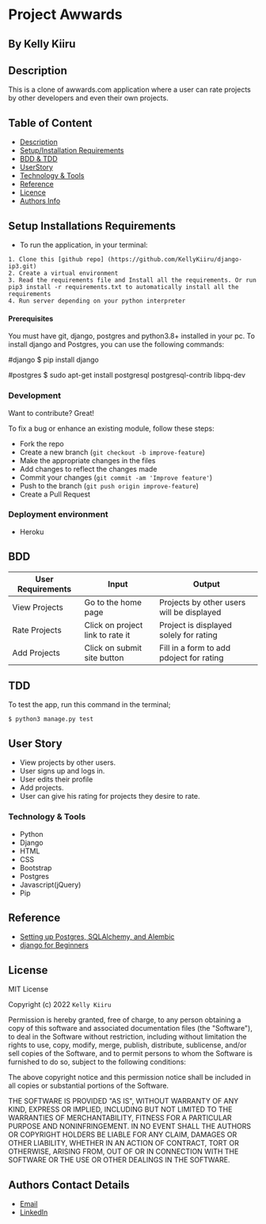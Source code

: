 # Project Awwards

## By Kelly Kiiru

## Description

This is a clone of awwards.com application where a user can rate projects by other developers and even their own projects.

## Table of Content

+ [Description](#description)
+ [Setup/Installation Requirements](setup&installationrequirements)
+ [BDD & TDD](#bdd&tdd)
+ [UserStory](#userstory)
+ [Technology & Tools](#technology&tools)
+ [Reference](#reference)
+ [Licence](#licence)
+ [Authors Info](#authors-info)




## Setup Installations Requirements
   * To run the application, in your terminal:

    1. Clone this [github repo] (https://github.com/KellyKiiru/django-ip3.git)
    2. Create a virtual environment
    3. Read the requirements file and Install all the requirements. Or run pip3 install -r requirements.txt to automatically install all the requirements
    4. Run server depending on your python interpreter
  
#### Prerequisites

You must have git, django, postgres and python3.8+ installed in your pc.
To install django and Postgres, you can use the following commands:

#django
$ pip install django

#postgres
$ sudo apt-get install postgresql postgresql-contrib libpq-dev

### Development

Want to contribute? Great!

To fix a bug or enhance an existing module, follow these steps:

- Fork the repo
- Create a new branch (`git checkout -b improve-feature`)
- Make the appropriate changes in the files
- Add changes to reflect the changes made
- Commit your changes (`git commit -am 'Improve feature'`)
- Push to the branch (`git push origin improve-feature`)
- Create a Pull Request 


### Deployment environment
* Heroku

## BDD

|        User Requirements                 |           Input                           |           Output                         |
|------------------------------------------|-------------------------------------------|------------------------------------------|
| View Projects                            | Go to the home page                       | Projects by other users will be displayed|
| Rate Projects                            | Click on project link to rate it          | Project is displayed solely for rating   |
| Add Projects                             | Click on submit site button               | Fill in a form to add pdoject for rating |




## TDD

To test the app, run this command in the terminal;

`$ python3 manage.py test`


## User Story
* View projects by other users. 
* User signs up and logs in.
* User edits their profile
* Add projects.
* User can give his rating for projects they desire to rate.

### Technology & Tools
* Python
* Django
* HTML
* CSS
* Bootstrap
* Postgres
* Javascript(jQuery)
* Pip

## Reference

* [Setting up Postgres, SQLAlchemy, and Alembic](https://realpython.com/django-by-example-part-2-postgres-sqlalchemy-and-alembic/)
* [django for Beginners](https://djangoforbeginners.com/introduction/)


## License

MIT License

Copyright (c) 2022 `Kelly Kiiru` 

Permission is hereby granted, free of charge, to any person obtaining a copy
of this software and associated documentation files (the "Software"), to deal
in the Software without restriction, including without limitation the rights
to use, copy, modify, merge, publish, distribute, sublicense, and/or sell
copies of the Software, and to permit persons to whom the Software is
furnished to do so, subject to the following conditions:

The above copyright notice and this permission notice shall be included in all
copies or substantial portions of the Software.

THE SOFTWARE IS PROVIDED "AS IS", WITHOUT WARRANTY OF ANY KIND, EXPRESS OR
IMPLIED, INCLUDING BUT NOT LIMITED TO THE WARRANTIES OF MERCHANTABILITY,
FITNESS FOR A PARTICULAR PURPOSE AND NONINFRINGEMENT. IN NO EVENT SHALL THE
AUTHORS OR COPYRIGHT HOLDERS BE LIABLE FOR ANY CLAIM, DAMAGES OR OTHER
LIABILITY, WHETHER IN AN ACTION OF CONTRACT, TORT OR OTHERWISE, ARISING FROM,
OUT OF OR IN CONNECTION WITH THE SOFTWARE OR THE USE OR OTHER DEALINGS IN THE
SOFTWARE.

## Authors Contact Details

* [Email](infowithkiiru@gmail.com)
* [LinkedIn](https://www.linkedin.com/in/kiiru-ryan-15a852231/)

